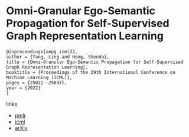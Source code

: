 # Omni-Granular Ego-Semantic Propagation for Self-Supervised Graph Representation Learning

```
@inproceedings{oepg_icml22,
author = {Yang, Ling and Hong, Shenda},
title = {Omni-Granular Ego-Semantic Propagation for Self-Supervised Graph Representation Learning},
booktitle = {Proceedings of the 39th International Conference on Machine Learning (ICML)},
pages = {25022--25037},
year = {2022}
}
```

links
 - [pmlr](https://proceedings.mlr.press/v162/yang22d.html)
- [icml](https://icml.cc/Conferences/2022/Schedule?showEvent=16120)
- [arXiv](https://arxiv.org/abs/2205.15746)

